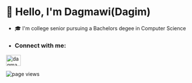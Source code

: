 # 👋 Hello, I'm Dagmawi(Dagim) 
- 🎓 I'm college senior pursuing a Bachelors degee in Computer Science
- <h3 align="left">Connect with me:</h3>
<p align="left">
<a href="https://www.linkedin.com/in/dagmawi-demissie-563030198/" target="blank"><img align="center" src="https://raw.githubusercontent.com/rahuldkjain/github-profile-readme-generator/master/src/images/icons/Social/linked-in-alt.svg" alt="dagmawidemissie" height="30" width="40" /></a>
</p>

![page views](https://komarev.com/ghpvc/?username=dagmawidemissie17&label=visitors)

<!--
**dagmawidemissie17/dagim** is a ✨ _special_ ✨ repository because its `README.md` (this file) appears on your GitHub profile.


